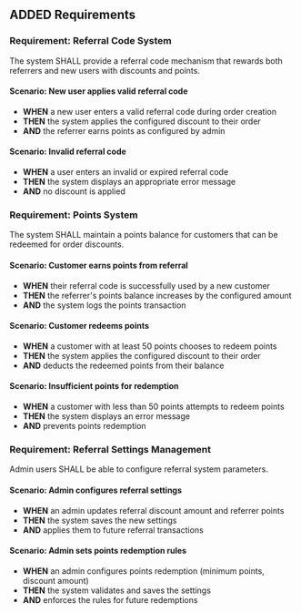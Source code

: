 ## ADDED Requirements

### Requirement: Referral Code System
The system SHALL provide a referral code mechanism that rewards both referrers and new users with discounts and points.

#### Scenario: New user applies valid referral code
- **WHEN** a new user enters a valid referral code during order creation
- **THEN** the system applies the configured discount to their order
- **AND** the referrer earns points as configured by admin

#### Scenario: Invalid referral code
- **WHEN** a user enters an invalid or expired referral code
- **THEN** the system displays an appropriate error message
- **AND** no discount is applied

### Requirement: Points System
The system SHALL maintain a points balance for customers that can be redeemed for order discounts.

#### Scenario: Customer earns points from referral
- **WHEN** their referral code is successfully used by a new customer
- **THEN** the referrer's points balance increases by the configured amount
- **AND** the system logs the points transaction

#### Scenario: Customer redeems points
- **WHEN** a customer with at least 50 points chooses to redeem points
- **THEN** the system applies the configured discount to their order
- **AND** deducts the redeemed points from their balance

#### Scenario: Insufficient points for redemption
- **WHEN** a customer with less than 50 points attempts to redeem points
- **THEN** the system displays an error message
- **AND** prevents points redemption

### Requirement: Referral Settings Management
Admin users SHALL be able to configure referral system parameters.

#### Scenario: Admin configures referral settings
- **WHEN** an admin updates referral discount amount and referrer points
- **THEN** the system saves the new settings
- **AND** applies them to future referral transactions

#### Scenario: Admin sets points redemption rules
- **WHEN** an admin configures points redemption (minimum points, discount amount)
- **THEN** the system validates and saves the settings
- **AND** enforces the rules for future redemptions